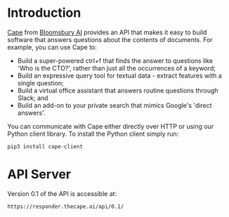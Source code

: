 # Introduction

[Cape](https://alpha.thecape.ai) from [Bloomsbury AI](http://bloomsbury.ai) provides an API that makes it easy to build software that answers questions about the contents of documents.
For example, you can use Cape to:

* Build a super-powered ctrl+f that finds the answer to questions like 'Who is the CTO?', rather than just all the occurrences of a keyword;
* Build an expressive query tool for textual data - extract features with a single question;
* Build a virtual office assistant that answers routine questions through Slack; and
* Build an add-on to your private search that mimics Google's 'direct answers'.

You can communicate with Cape either directly over HTTP or using our Python client library. To install the Python client simply run:

``pip3 install cape-client``

# API Server

Version 0.1 of the API is accessible at:

``https://responder.thecape.ai/api/0.1/``